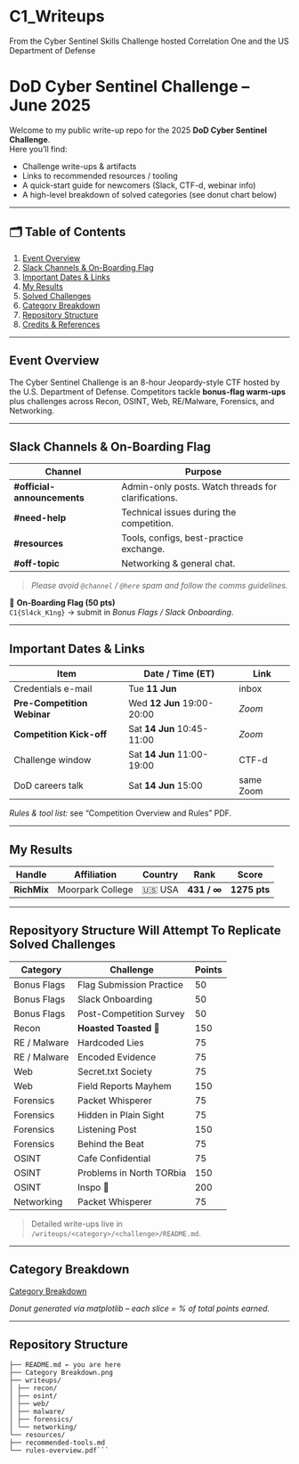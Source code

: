 # C1_Writeups
From the Cyber Sentinel Skills Challenge hosted Correlation One and the US Department of Defense
# DoD **Cyber Sentinel Challenge – June 2025**

Welcome to my public write-up repo for the 2025 **DoD Cyber Sentinel Challenge**.  
Here you’ll find:

* Challenge write-ups & artifacts  
* Links to recommended resources / tooling  
* A quick-start guide for newcomers (Slack, CTF-d, webinar info)  
* A high-level breakdown of solved categories (see donut chart below)

---

## 🗂️ Table of Contents

1. [Event Overview](#event-overview)  
2. [Slack Channels & On-Boarding Flag](#slack-channels--on-boarding-flag)  
3. [Important Dates & Links](#important-dates--links)  
4. [My Results](#my-results)  
5. [Solved Challenges](#solved-challenges)  
6. [Category Breakdown](#category-breakdown)  
7. [Repository Structure](#repository-structure)  
8. [Credits & References](#credits--references)

---

## Event Overview

The Cyber Sentinel Challenge is an 8-hour Jeopardy-style CTF hosted by the U.S. Department of Defense. Competitors tackle **bonus-flag warm-ups** plus challenges across Recon, OSINT, Web, RE/Malware, Forensics, and Networking.

---

## Slack Channels & On-Boarding Flag

| Channel | Purpose |
|---------|---------|
| **#official-announcements** | Admin-only posts. Watch threads for clarifications. |
| **#need-help** | Technical issues during the competition. |
| **#resources** | Tools, configs, best-practice exchange. |
| **#off-topic** | Networking & general chat. |

> *Please avoid `@channel` / `@here` spam and follow the comms guidelines.*

🏴 **On-Boarding Flag (50 pts)**  
`C1{Sl4ck_K1ng}`  → submit in *Bonus Flags / Slack Onboarding*.

---

## Important Dates & Links

| Item | Date / Time (ET) | Link |
|------|-----------------|------|
| Credentials e-mail | Tue **11 Jun** | inbox |
| **Pre-Competition Webinar** | Wed **12 Jun**  19:00-20:00 | *Zoom* |
| **Competition Kick-off** | Sat **14 Jun**  10:45-11:00 | *Zoom* |
| Challenge window | Sat **14 Jun**  11:00-19:00 | CTF-d |
| DoD careers talk | Sat **14 Jun**  15:00 | same Zoom |

*Rules & tool list:* see “Competition Overview and Rules” PDF.

---

## My Results

| Handle | Affiliation | Country | Rank | Score |
|--------|-------------|---------|------|-------|
| **RichMix** | Moorpark College | 🇺🇸 USA | **431 / ∞** | **1275 pts** |

---

## Reposityory Structure Will Attempt To Replicate Solved Challenges

| Category | Challenge | Points |
|----------|-----------|--------|
| Bonus Flags | Flag Submission Practice | 50 |
| Bonus Flags | Slack Onboarding | 50 |
| Bonus Flags | Post-Competition Survey | 50 |
| Recon | **Hoasted Toasted 🍞** | 150 |
| RE / Malware | Hardcoded Lies | 75 |
| RE / Malware | Encoded Evidence | 75 |
| Web | Secret.txt Society | 75 |
| Web | Field Reports Mayhem | 150 |
| Forensics | Packet Whisperer | 75 |
| Forensics | Hidden in Plain Sight | 75 |
| Forensics | Listening Post | 150 |
| Forensics | Behind the Beat | 75 |
| OSINT | Cafe Confidential | 75 |
| OSINT | Problems in North TORbia | 150 |
| OSINT | Inspo 💅 | 200 |
| Networking | Packet Whisperer | 75 |

> Detailed write-ups live in `/writeups/<category>/<challenge>/README.md`.

---

## Category Breakdown
[Category Breakdown](Category%20Breakdown.png)

*Donut generated via matplotlib – each slice = % of total points earned.*

---

## Repository Structure
```
├── README.md ← you are here
├── Category Breakdown.png
├── writeups/
│ ├── recon/
│ ├── osint/
│ ├── web/
│ ├── malware/
│ ├── forensics/
│ └── networking/
└── resources/
├── recommended-tools.md
└── rules-overview.pdf```
